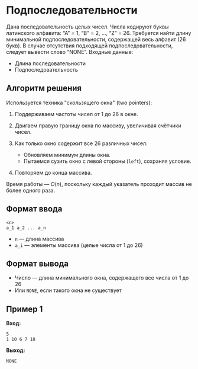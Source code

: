 # Подпоследовательности

Дана последовательность целых чисел. Числа кодируют буквы латинского алфавита: “А” = 1, “B” = 2, …, “Z” = 26. Требуется найти длину минимальной подпоследовательности, содержащей весь алфавит (26 букв). В случае отсутствия подходящей подпоследовательности, следует вывести слово “NONE”.
Входные данные:
- Длина последовательности
- Подпоследовательность


## Алгоритм решения

Используется техника "скользящего окна" (two pointers):

1. Поддерживаем частоты чисел от 1 до 26 в окне.
2. Двигаем правую границу окна  по массиву, увеличивая счётчики чисел.
3. Как только окно содержит все 26 различных чисел:

   * Обновляем минимум длины окна.
   * Пытаемся сузить окно с левой стороны (`left`), сохраняя условие.
4. Повторяем до конца массива.

Время работы — $O(n)$, поскольку каждый указатель проходит массив не более одного раза.

## Формат ввода

```
<n>
a_1 a_2 ... a_n
```

* `n` — длина массива
* `a_i` — элементы массива (целые числа от 1 до 26)

## Формат вывода

* Число — длина минимального окна, содержащего все числа от 1 до 26
* Или `NONE`, если такого окна не существует

## Пример 1

**Вход:**

```
5
1 10 6 7 18
```

**Выход:**

```
NONE
```

